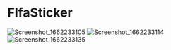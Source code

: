 # FIfaSticker

![Screenshot_1662233105](https://user-images.githubusercontent.com/38353328/188285212-13e8ef4e-b91d-43d8-b397-c0b5f4d469b9.png)
![Screenshot_1662233114](https://user-images.githubusercontent.com/38353328/188285213-64f4fa6e-36cc-4133-88aa-78e69295f3ac.png)
![Screenshot_1662233135](https://user-images.githubusercontent.com/38353328/188285214-5928ceec-f67c-4156-83c6-017a775cc1c7.png)
